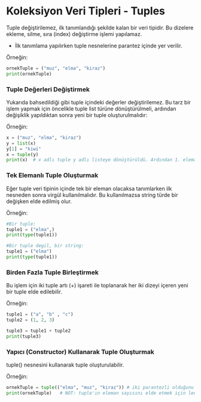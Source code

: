 # Koleksiyon Veri Tipleri - Tuples
Tuple değiştirilemez, ilk tanımlandığı şekilde kalan bir veri tipidir. Bu dizelere ekleme, silme, sıra (index) değiştirme işlemi yapılamaz.

- İlk tanımlama yapılırken tuple nesnelerine parantez içinde yer verilir.

Örneğin:
```python
ornekTuple = ("muz", "elma", "kiraz")
print(ornekTuple)
```
### Tuple Değerleri Değiştirmek
Yukarıda bahsedildiği gibi tuple içindeki değerler değiştirilemez. Bu tarz bir işlem yapmak için öncelikle tuple list türüne dönüştürülmeli, ardından değişiklik yapıldıktan sonra yeni bir tuple oluşturulmalıdır:

Örneğin:
```python
x = ("muz", "elma", "kiraz")
y = list(x)
y[1] = "kiwi"
x = tuple(y)
print(x)  # x adlı tuple y adlı listeye dönüştürüldü. Ardından 1. eleman "kiwi" olarak değiştirilmiş. Sonra liste tekrar tuple türüne dönüştürülmüş.
```

### Tek Elemanlı Tuple Oluşturmak
Eğer tuple veri tipinin içinde tek bir eleman olacaksa tanımlarken ilk nesneden sonra virgül kullanılmalıdır. Bu kullanılmazsa string türde bir değişken elde edilmiş olur.

Örneğin:
```python
#Bir tuple:
tuple1 = ("elma",)
print(type(tuple1))

#Bir tuple degil, bir string:
tuple1 = ("elma")
print(type(tuple1))
```

### Birden Fazla Tuple Birleştirmek
Bu işlem için iki tuple artı (+) işareti ile toplanarak her iki dizeyi içeren yeni bir tuple elde edilebilir.

Örneğin:
```python
tuple1 = ("a", "b" , "c")
tuple2 = (1, 2, 3)

tuple3 = tuple1 + tuple2
print(tuple3)
```

### Yapıcı (Constructor) Kullanarak Tuple Oluşturmak
tuple() nesnesini kullanarak tuple oluşturulabilir.

Örneğin:
```python
ornekTuple = tuple(("elma", "muz", "kiraz")) # iki parantezli olduğunu unutmayın
print(ornekTuple)   # NOT: tuple'ın eleman sayısını elde etmek için len() fonksiyonu kullanılabilir.
```

